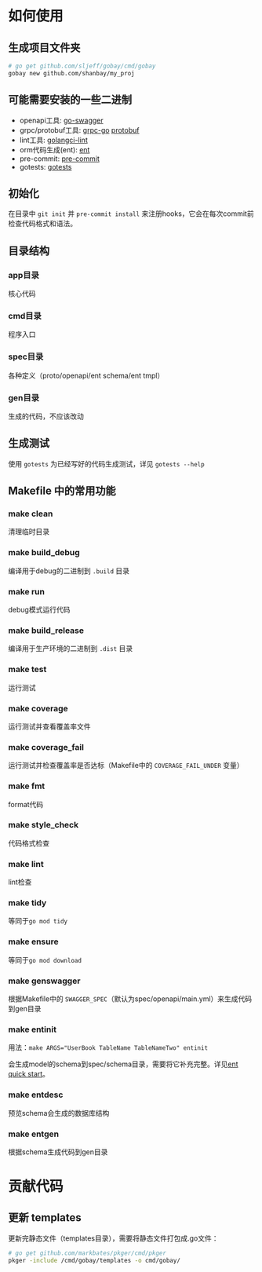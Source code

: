 # 如何使用

## 生成项目文件夹

```bash
# go get github.com/sljeff/gobay/cmd/gobay
gobay new github.com/shanbay/my_proj
```

## 可能需要安装的一些二进制

- openapi工具: [go-swagger](https://github.com/go-swagger/go-swagger/releases)
- grpc/protobuf工具: [grpc-go](https://github.com/grpc/grpc-go) [protobuf](https://github.com/golang/protobuf)
- lint工具: [golangci-lint](https://github.com/golangci/golangci-lint#binary)
- orm代码生成(ent): [ent](https://github.com/shanbay/ent)
- pre-commit: [pre-commit](https://pre-commit.com/#installation)
- gotests: [gotests](https://github.com/cweill/gotests)

## 初始化

在目录中 `git init` 并 `pre-commit install` 来注册hooks，它会在每次commit前检查代码格式和语法。

## 目录结构

### app目录

核心代码

### cmd目录

程序入口

### spec目录

各种定义（proto/openapi/ent schema/ent tmpl）

### gen目录

生成的代码，不应该改动

## 生成测试

使用 `gotests` 为已经写好的代码生成测试，详见 `gotests --help` 

## Makefile 中的常用功能

### make clean

清理临时目录

### make build_debug

编译用于debug的二进制到 `.build` 目录

### make run

debug模式运行代码

### make build_release

编译用于生产环境的二进制到 `.dist` 目录

### make test

运行测试

### make coverage

运行测试并查看覆盖率文件

### make coverage_fail

运行测试并检查覆盖率是否达标（Makefile中的 `COVERAGE_FAIL_UNDER` 变量）

### make fmt

format代码

### make style_check

代码格式检查

### make lint

lint检查

### make tidy

等同于`go mod tidy`

### make ensure

等同于`go mod download`

### make genswagger

根据Makefile中的 `SWAGGER_SPEC`（默认为spec/openapi/main.yml）来生成代码到gen目录

### make entinit

用法：`make ARGS="UserBook TableName TableNameTwo" entinit`

会生成model的schema到spec/schema目录，需要将它补充完整。详见[ent quick start](https://entgo.io/docs/getting-started/)。

### make entdesc

预览schema会生成的数据库结构

### make entgen

根据schema生成代码到gen目录

# 贡献代码

## 更新 templates

更新完静态文件（templates目录），需要将静态文件打包成.go文件：

```bash
# go get github.com/markbates/pkger/cmd/pkger
pkger -include /cmd/gobay/templates -o cmd/gobay/
```
